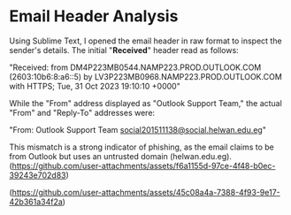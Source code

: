 # Email Header Analysis 

Using Sublime Text, I opened the email header in raw format to inspect the sender's details. The initial "**Received**" header read as follows:

"Received: from DM4P223MB0544.NAMP223.PROD.OUTLOOK.COM (2603:10b6:8:a6::5) by LV3P223MB0968.NAMP223.PROD.OUTLOOK.COM with HTTPS; Tue, 31 Oct 2023 19:10:10 +0000"

While the "From" address displayed as "Outlook Support Team," the actual "From" and "Reply-To" addresses were:

"From: Outlook Support Team <social201511138@social.helwan.edu.eg>"

This mismatch is a strong indicator of phishing, as the email claims to be from Outlook but uses an untrusted domain (helwan.edu.eg).
(https://github.com/user-attachments/assets/f6a1155d-97ce-4f48-b0ec-39243e702d83)

(https://github.com/user-attachments/assets/45c08a4a-7388-4f93-9e17-42b361a34f2a)

